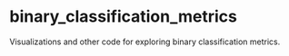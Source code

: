 # binary_classification_metrics
Visualizations and other code for exploring binary classification metrics.
